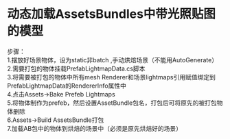 # 动态加载AssetsBundles中带光照贴图的模型

步骤：                        
1.摆放好场景物体，设为static非batch ,手动烘焙场景（不能用AutoGenerate）                      
2.需要打包的物体挂载PrefabLightmapData.cs脚本              
3.将需要被打包的物体中所有mesh Renderer和场景lightmaps引用赋值绑定到PrefabLightmapData的RendererInfo属性中               
4.点击Assets->Bake Prefeb Lightmaps                     
5.将物体制作为prefeb，然后设置AssetBundle包名，打包后可将原先的被打包物体删除               
6.Assets->Build AssetsBundle打包                    
7.加载AB包中的物体到烘焙的场景中（必须是原先烘焙好的场景）                    
